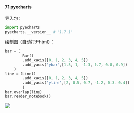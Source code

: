 #### 71 pyecharts

导入包：

```python
import pyecharts
pyecharts.__version__ # '1.7.1'
```

绘制图（自动打开html）：

```python
bar = (
        Bar()
        .add_xaxis([0, 1, 2, 3, 4, 5])
        .add_yaxis('ybar',[1.5, 1, -1.3, 0.7, 0.8, 0.9])
    )
line = (Line()
        .add_xaxis([0, 1, 2, 3, 4, 5])
        .add_yaxis('yline',[2, 0.5, 0.7, -1.2, 0.3, 0.4])
        )
bar.overlap(line)
bar.render_notebook()
```

![](https://imgkr.cn-bj.ufileos.com/73187e0c-cbb4-495e-8f32-96a80ecf817d.png)
